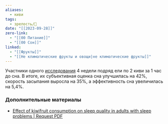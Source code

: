 ```yaml
---
aliases:
  - киви
tags:
  - зрелость/🌱
date: "[[2023-09-28]]"
zero-link:
  - "[[00 Питание]]"
  - "[[00 Сон]]"
linked:
  - "[[Фрукты]]"
  - "[[Не климатические фрукты и овощи|не климатические фрукты]]"
---
```

Участники одного [исследования](https://pubmed.ncbi.nlm.nih.gov/21669584/) 4 недели подряд ели по 2 киви за 1 час до сна. В итоге, их субъективная оценка сна улучшилась на 42%, скорость засыпания выросла на 35%, а эффективность сна увеличилась на 5,4%.

### Дополнительные материалы
- [Effect of kiwifruit consumption on sleep quality in adults with sleep problems | Request PDF](https://www.researchgate.net/publication/51215772_Effect_of_kiwifruit_consumption_on_sleep_quality_in_adults_with_sleep_problems)